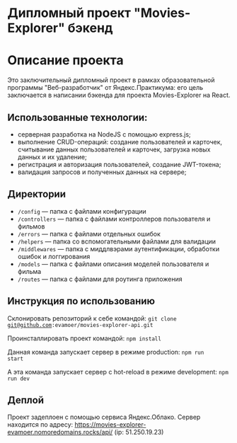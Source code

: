 # Дипломный проект "Movies-Explorer" бэкенд

# Описание проекта

Это заключительный дипломный проект в рамках образовательной программы "Веб-разработчик" от Яндекс.Практикума: его цель заключается в написании бэкенда для проекта Movies-Explorer на React.

## Использованные технологии:

- серверная разработка на NodeJS с помощью express.js;
- выполнение CRUD-операций: создание пользователей и карточек, считывание данных пользователей и карточек, загрузка новых данных и их удаление;
- регистрация и авторизация пользователей, создание JWT-токена;
- валидация запросов и полученных данных на сервере;

## Директории

- `/config` — папка с файлами конфигурации
- `/controllers` — папка с файлами контроллеров пользователя и фильмов
- `/errors` — папка с файлами отдельных ошибок
- `/helpers` — папка со вспомогательными файлами для валидации
- `/middlewares` — папка с миддлвэрами аутентификации, обработки ошибок и логгирования
- `/models` — папка с файлами описания моделей пользователя и фильма
- `/routes` — папка с файлами для роутинга приложения

## Инструкция по использованию

Склонировать репозиторий к себе командой:
<code>git clone git@github.com:evamoer/movies-explorer-api.git</code>

Проинсталлировать проект командой:
<code>npm install</code>

Данная команда запускает сервер в режиме production: 
<code>npm run start</code>

А эта команда запускает сервер с hot-reload в режиме development: 
<code>npm run dev</code>

## Деплой

Проект задеплоен с помощью сервиса Яндекс.Облако.
Сервер находится по адресу: https://movies-explorer-evamoer.nomoredomains.rocks/api/ (ip: 51.250.19.23)
